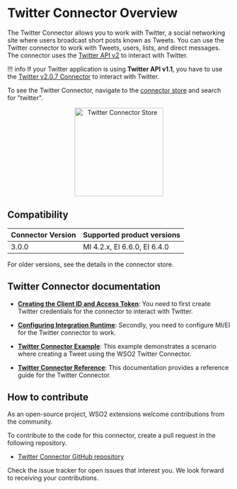 # Twitter Connector Overview

The Twitter Connector allows you to work with Twitter, a social networking site where users broadcast short posts known as Tweets. You can use the Twitter connector to work with Tweets, users, lists, and direct messages. The connector uses the [Twitter API v2](https://developer.twitter.com/en/docs/twitter-api) to interact with Twitter.

!!! info
    If your Twitter application is using **Twitter API v1.1**, you have to use the [Twitter v2.0.7 Connector](https://docs.wso2.com/display/ESBCONNECTORS/Twitter+Connector+and+Inbound) to interact with Twitter.

To see the Twitter Connector, navigate to the [connector store](https://store.wso2.com/store/assets/esbconnector/list) and search for "twitter".

<center><img src="{{base_path}}/assets/img/integrate/connectors/twitter-connector-store.png" title="Twitter Connector Store" width="200" alt="Twitter Connector Store"/></center>

## Compatibility

| Connector Version | Supported product versions |
| ------------- |-------------|
| 3.0.0    | MI 4.2.x, EI 6.6.0, EI 6.4.0 |

For older versions, see the details in the connector store.

## Twitter Connector documentation

* **[Creating the Client ID and Access Token]({{base_path}}/reference/connectors/twitter-connector/twitter-connector-credentials/)**: You need to first create Twitter credentials for the connector to interact with Twitter.

* **[Configuring Integration Runtime]({{base_path}}/reference/connectors/twitter-connector/twitter-connector-configuration/)**: Secondly, you need to configure MI/EI for the Twitter connector to work.

* **[Twitter Connector Example]({{base_path}}/reference/connectors/twitter-connector/twitter-connector-example/)**: This example demonstrates a scenario where creating a Tweet using the WSO2 Twitter Connector. 

* **[Twitter Connector Reference]({{base_path}}/reference/connectors/twitter-connector/twitter-connector-reference/)**: This documentation provides a reference guide for the Twitter Connector.

## How to contribute

As an open-source project, WSO2 extensions welcome contributions from the community. 

To contribute to the code for this connector, create a pull request in the following repository. 

* [Twitter Connector GitHub repository](https://github.com/wso2-extensions/esb-connector-twitter)

Check the issue tracker for open issues that interest you. We look forward to receiving your contributions.
